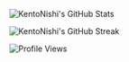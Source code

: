![KentoNishi's GitHub Stats](https://github-readme-stats.vercel.app/api?username=KentoNishi&show_icons=true)

![KentoNishi's GitHub Streak](https://github-readme-streak-stats.herokuapp.com/?user=KentoNishi)

![Profile Views](https://komarev.com/ghpvc/?username=KentoNishi)
